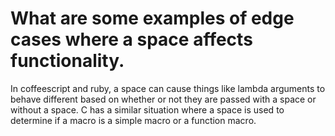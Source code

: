 # What are some examples of edge cases where a space affects functionality.
In coffeescript and ruby, a space can cause things like lambda arguments to
behave different based on whether or not they are passed with a space or
without a space. C has a similar situation where a space is used to determine
if a macro is a simple macro or a function macro. 
